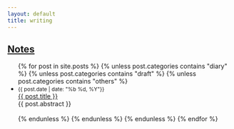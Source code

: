 ```yaml
---
layout: default
title: writing
---
```

## [Notes]({{page.url}})
<div class="postcontent archive">
  <ul class="archive">
  {% for post in site.posts %}
      {% unless post.categories contains "diary"  %}
      {% unless post.categories contains "draft"  %}
       {% unless post.categories contains "others" %}
      <li>
      <small>{{ post.date | date: "%b %d, %Y"}}</small> <br>
      <a href="{{ post.url }}"> {{ post.title }}</a>  <br>   
          {{ post.abstract }}  
          <br>
          <br>
      <!--
      <span class="archivedate hidemobile">{{ post.date | date: "%b %d, %Y"}}</span>
      -->
      </li>
       {% endunless %}
    {% endunless %}
    {% endunless %}
  {% endfor %}
  </ul>
</div>
